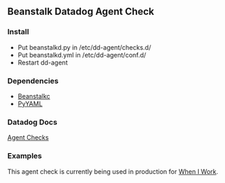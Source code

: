 ## Beanstalk Datadog Agent Check ##

### Install ###
* Put beanstalkd.py in /etc/dd-agent/checks.d/
* Put beanstalkd.yml in /etc/dd-agent/conf.d/
* Restart dd-agent

### Dependencies ###

* [Beanstalkc](https://github.com/earl/beanstalkc)
* [PyYAML](http://pyyaml.org/)

### Datadog Docs ###
[Agent Checks](http://docs.datadoghq.com/guides/agent_checks/)

### Examples ###
This agent check is currently being used in production for [When I Work](http://wheniwork.com).